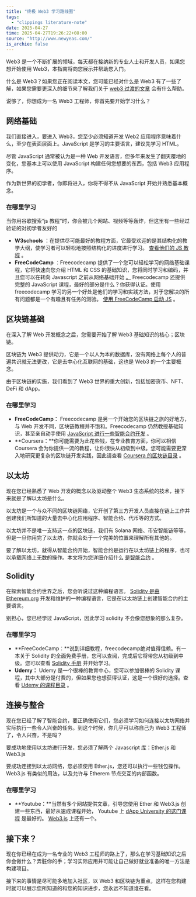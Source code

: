 ```yaml
---
title: "终极 Web3 学习路线图"
tags:
  - "clippings literature-note"
date: 2025-04-27
time: 2025-04-27T19:26:22+08:00
source: "http://www.newyeas.com/"
is_archie: false
---
```

Web3 是一个不断扩展的领域，每天都在接纳新的专业人士和开发人员，如果您想开始使用 Web3，本指南将向您展示并帮助您入门。

什么是 Web3？如果您正在阅读本文，您可能已经对什么是 Web3 有了一些了解，如果您需要更深入的细节来了解我们关于 [web3 过渡的文章](https://web3daily.hashnode.dev/web-development-to-web3-guide-to-easy-transition) 会有什么帮助。

说够了，你想成为一名 Web3 工程师，你首先要开始学习什么？

## 网络基础

我们直接进入，要进入 Web3，您至少必须知道开发 Web2 应用程序意味着什么，至少在表面层面上。JavaScript 是学习的主要语言，建议先学习 HTML。

尽管 JavaScript 通常被认为是一种 Web 开发语言，但多年来发生了翻天覆地的变化，您基本上可以使用 JavaScript 构建任何您想要的东西，包括 Web3 应用程序。

作为新世界的初学者，你即将进入，你将不得不从 JavaScript 开始并熟悉基本概念。

### 在哪里学习

当你用谷歌搜索“js 教程”时，你会被几个网站、视频等等轰炸，但这里有一些经过验证的对初学者友好的

- **W3schools** ：在提供尽可能最好的教程方面，它最受欢迎的是其结构化的教学大纲，使学习者可以轻松地按照结构化的进度进行学习。 [查看他们的 JS 教程](https://www.w3schools.com/js/DEFAULT.asp) 。
- **FreeCodeCamp** ：Freecodecamp 提供了一个您可以轻松学习的网络基础课程，它将快速向您介绍 HTML 和 CSS 的基础知识，您将同时学习和编码，并且您可以在转向 Javascript 之前从网络基础开始 [。](https://www.freecodecamp.org/learn/2022/responsive-web-design/) Freecodecamp 还提供完整的 JavaScript 课程，最好的部分是什么？你获得认证。使用 freecodecamp 学习的另一个好处是他们的学习和实践方法，对于您解决的所有问题都是一个有趣且有任务的测验。 [使用 FreeCodeCamp 启动 JS](https://www.freecodecamp.org/learn/javascript-algorithms-and-data-structures/#debugging) 。

## 区块链基础

在深入了解 Web 开发概念之后，您需要开始了解 Web3 基础知识的核心；区块链。

区块链为 Web3 提供动力，它是一个以人为本的数据库，没有网络上每个人的普遍共识就无法更改，它是去中心化互联网的基础，这也是 Web3 的一个主要概念。

由于区块链的实施，我们看到了 Web3 世界的重大创新，包括加密货币、NFT、DeFi 和 dApp。

### 在哪里学习

- **FreeCodeCamp：** Freecodecamp 是另一个开始您的区块链之旅的好地方，与 Web 开发不同，区块链教程并不饱和。Freecodecamp 仍然教授基础知识，甚至亲自动手使用 [JavaScript 进行一些智能合约开发](https://www.freecodecamp.org/news/introduction-to-blockchain/) 。
- \*\*Coursera：\*\*你可能需要为此花些钱，在专业教育方面，你可以相信 Coursera 会为你提供一流的教程，让你很快从初级到中级。您可能需要更深入地研究更复杂的区块链开发实践，因此请查看 [Coursera 的区块链目录](https://www.coursera.org/courses?query=blockchain) 。

## 以太坊

现在您已经熟悉了 Web 开发的概念以及驱动整个 Web3 生态系统的技术，接下来就是了解以太坊是什么。

以太坊是一个与众不同的区块链网络，它开创了第三方开发人员直接在链上工作并创建我们所知道的大量去中心化应用程序、智能合约、代币等的方式。

以太坊并不是唯一支持这一点的区块链，我们有 Solana 网络、币安智能链等等，但是一旦你用完了以太坊，你就会处于一个完美的位置来理解所有其他的。

要了解以太坊，就得从智能合约开始，智能合约是运行在以太坊链上的程序，也可以承载网络上无数的操作。本文将为您详细介绍什么 [是智能合约](https://www.bing.com/ck/a?!&&p=5c99de2c16bbf563JmltdHM9MTY4NDU0MDgwMCZpZ3VpZD0zNTAwY2Y0Yi05MzgzLTZiYzktMGZlYi1kZDg1OTI5ZTZhNzQmaW5zaWQ9NTI0MQ&ptn=3&hsh=3&fclid=3500cf4b-9383-6bc9-0feb-dd85929e6a74&psq=smart+contract+tutorial&u=a1aHR0cHM6Ly9ldGhlcmV1bS5vcmcvZW4vZGV2ZWxvcGVycy9kb2NzL3NtYXJ0LWNvbnRyYWN0cy8&ntb=1) 。

## Solidity

在探索智能合约世界之后，您会听说过这种编程语言。 [Solidity 是由Ethereum.org](http://ethereum.org/) 开发和维护的一种编程语言，它是在以太坊链上创建智能合约的主要语言。

别担心，您已经学过 JavaScript，因此学习 solidity 不会像您想象的那么复杂。

### 在哪里学习

- \*\*FreeCodeCamp：\*\*说到详细教程，freecodecamp绝对值得信赖。有一本关于 Solidity 的全面免费手册，您可以查阅，完成后它将带您从初级到中级。您可以查看 [Solidity 手册](https://www.freecodecamp.org/news/learn-solidity-handbook/) 并开始学习。
- **Udemy：** Udemy 是一个很棒的教育中心，您可以参加很棒的 Solidity 课程，其中大部分是付费的，但如果您也想获得认证，这是一个很好的选择。查看 [Udemy 的课程目录](https://www.udemy.com/course/blockchain-developer/?matchtype=e&msclkid=5e9986fc8b12116dc765e295e71baa4b&utm_campaign=BG-LongTail_la.EN_cc.ROW-Experiment&utm_content=deal4584&utm_medium=udemyads&utm_source=bing&utm_term=_._ag_1317216588829332_._ad__._kw_Solidity+Tutorial_._de_c_._dm__._pl__._ti_kwd-82326970168018_._li_142673_._pd__._) 。

## 连接与整合

现在您已经了解了智能合约，要正确使用它们，您必须学习如何连接以太坊网络并实际执行一些令人兴奋的任务。到这个时候，你几乎可以称自己为 Web3 工程师了，令人兴奋，不是吗？

要成功地使用以太坊进行开发，您必须了解两个 Javascript 库：Ether.js 和 Web3.js

要成功连接到以太坊网络，您必须使用 Ether.js，您还可以执行一些钱包操作。Web3.js 有类似的用法，以及允许与 Etherem 节点交互的内部函数。

### 在哪里学习

- \*\*Youtube：\*\*当然有多个网站提供文章，引导您使用 Ether 和 Web3.js 创建一些东西，最好从速成课程开始， Youtube 上 [dApp University 的这门课程](https://www.youtube.com/watch?v=yk7nVp5HTCk) 是最好的。 [Web3.js](https://www.youtube.com/playlist?list=PLS5SEs8ZftgXlCGXNfzKdq7nGBcIaVOdN) 上还有一个。

## 接下来？

现在你已经在成为一名专业的 Web3 工程师的路上了，那么在学习基础知识之后你会做什么？弄脏你的手；学习实际应用并可能让自己做好就业准备的唯一方法是构建项目。

接下来的事情是尽可能多地加入社区，以 Web3 和区块链为重点，这样在您构建时就可以展示您所知道的和您的知识进步，您永远不知道谁在看。